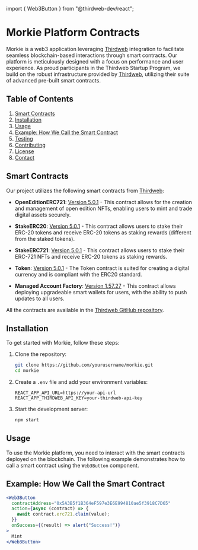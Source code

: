 import { Web3Button } from "@thirdweb-dev/react";

# Morkie Platform Contracts

Morkie is a web3 application leveraging [Thirdweb](https://thirdweb.com/) integration to facilitate seamless blockchain-based interactions through smart contracts. Our platform is meticulously designed with a focus on performance and user experience. As proud participants in the Thirdweb Startup Program, we build on the robust infrastructure provided by [Thirdweb](https://thirdweb.com/), utilizing their suite of advanced pre-built smart contracts.

## Table of Contents

1. [Smart Contracts](#smart-contracts)
2. [Installation](#installation)
3. [Usage](#usage)
4. [Example: How We Call the Smart Contract](#example-how-we-call-the-smart-contract)
5. [Testing](#testing)
6. [Contributing](#contributing)
7. [License](#license)
8. [Contact](#contact)

## Smart Contracts

Our project utilizes the following smart contracts from [Thirdweb](https://thirdweb.com/):

- **OpenEditionERC721**: [Version 5.0.1](https://thirdweb.com/thirdweb.eth/OpenEditionERC721/5.0.1) - This contract allows for the creation and management of open edition NFTs, enabling users to mint and trade digital assets securely.

- **StakeERC20**: [Version 5.0.1](https://thirdweb.com/thirdweb.eth/TokenStake) - This contract allows users to stake their ERC-20 tokens and receive ERC-20 tokens as staking rewards (different from the staked tokens).

- **StakeERC721**: [Version 5.0.1](https://thirdweb.com/thirdweb.eth/NFTStake) - This contract allows users to stake their ERC-721 NFTs and receive ERC-20 tokens as staking rewards.

- **Token**: [Version 5.0.1](https://thirdweb.com/thirdweb.eth/TokenERC20) - The Token contract is suited for creating a digital currency and is compliant with the ERC20 standard.

- **Managed Account Factory**: [Version 1.57.27](https://thirdweb.com/thirdweb.eth/ManagedAccountFactory) - This contract allows deploying upgradeable smart wallets for users, with the ability to push updates to all users.

All the contracts are available in the [Thirdweb GitHub repository](https://github.com/thirdweb-dev/contracts).

## Installation

To get started with Morkie, follow these steps:

1. Clone the repository:
    ```bash
    git clone https://github.com/yourusername/morkie.git
    cd morkie
    ```

2. Create a `.env` file and add your environment variables:
    ```
    REACT_APP_API_URL=https://your-api-url
    REACT_APP_THIRDWEB_API_KEY=your-thirdweb-api-key
    ```

3. Start the development server:
    ```bash
    npm start
    ```

## Usage

To use the Morkie platform, you need to interact with the smart contracts deployed on the blockchain. The following example demonstrates how to call a smart contract using the `Web3Button` component.

## Example: How We Call the Smart Contract

```jsx
<Web3Button
  contractAddress="0x5A3B5f1B364eF597e3E6E994810ae5f3918C7D65"
  action={async (contract) => {
    await contract.erc721.claim(value);
  }}
  onSuccess={(result) => alert("Success!")}
>
  Mint
</Web3Button>
